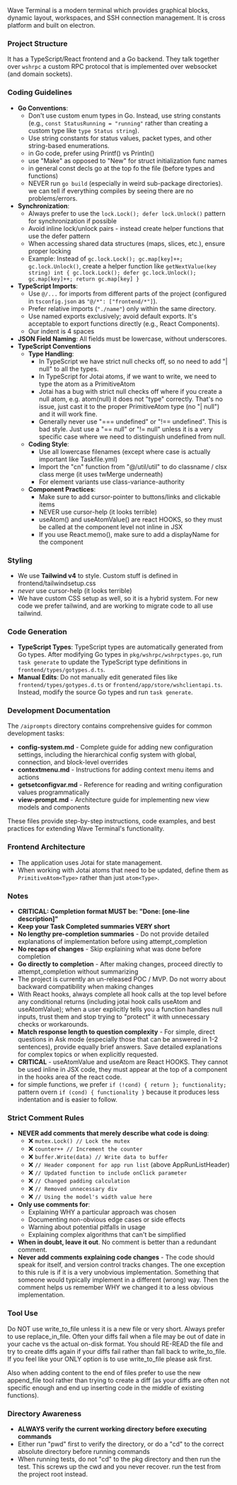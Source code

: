 Wave Terminal is a modern terminal which provides graphical blocks, dynamic layout, workspaces, and SSH connection management. It is cross platform and built on electron.

### Project Structure

It has a TypeScript/React frontend and a Go backend. They talk together over `wshrpc` a custom RPC protocol that is implemented over websocket (and domain sockets).

### Coding Guidelines

- **Go Conventions**:
  - Don't use custom enum types in Go. Instead, use string constants (e.g., `const StatusRunning = "running"` rather than creating a custom type like `type Status string`).
  - Use string constants for status values, packet types, and other string-based enumerations.
  - in Go code, prefer using Printf() vs Println()
  - use "Make" as opposed to "New" for struct initialization func names
  - in general const decls go at the top fo the file (before types and functions)
  - NEVER run `go build` (especially in weird sub-package directories). we can tell if everything compiles by seeing there are no problems/errors.
- **Synchronization**:
  - Always prefer to use the `lock.Lock(); defer lock.Unlock()` pattern for synchronization if possible
  - Avoid inline lock/unlock pairs - instead create helper functions that use the defer pattern
  - When accessing shared data structures (maps, slices, etc.), ensure proper locking
  - Example: Instead of `gc.lock.Lock(); gc.map[key]++; gc.lock.Unlock()`, create a helper function like `getNextValue(key string) int { gc.lock.Lock(); defer gc.lock.Unlock(); gc.map[key]++; return gc.map[key] }`
- **TypeScript Imports**:
  - Use `@/...` for imports from different parts of the project (configured in `tsconfig.json` as `"@/*": ["frontend/*"]`).
  - Prefer relative imports (`"./name"`) only within the same directory.
  - Use named exports exclusively; avoid default exports. It's acceptable to export functions directly (e.g., React Components).
  - Our indent is 4 spaces
- **JSON Field Naming**: All fields must be lowercase, without underscores.
- **TypeScript Conventions**
  - **Type Handling**:
    - In TypeScript we have strict null checks off, so no need to add "| null" to all the types.
    - In TypeScript for Jotai atoms, if we want to write, we need to type the atom as a PrimitiveAtom<Type>
    - Jotai has a bug with strict null checks off where if you create a null atom, e.g. atom(null) it does not "type" correctly. That's no issue, just cast it to the proper PrimitiveAtom type (no "| null") and it will work fine.
    - Generally never use "=== undefined" or "!== undefined". This is bad style. Just use a "== null" or "!= null" unless it is a very specific case where we need to distinguish undefined from null.
  - **Coding Style**:
    - Use all lowercase filenames (except where case is actually important like Taskfile.yml)
    - Import the "cn" function from "@/util/util" to do classname / clsx class merge (it uses twMerge underneath)
    - For element variants use class-variance-authority
  - **Component Practices**:
    - Make sure to add cursor-pointer to buttons/links and clickable items
    - NEVER use cursor-help (it looks terrible)
    - useAtom() and useAtomValue() are react HOOKS, so they must be called at the component level not inline in JSX
    - If you use React.memo(), make sure to add a displayName for the component

### Styling

- We use **Tailwind v4** to style. Custom stuff is defined in frontend/tailwindsetup.css
- _never_ use cursor-help (it looks terrible)
- We have custom CSS setup as well, so it is a hybrid system. For new code we prefer tailwind, and are working to migrate code to all use tailwind.

### Code Generation

- **TypeScript Types**: TypeScript types are automatically generated from Go types. After modifying Go types in `pkg/wshrpc/wshrpctypes.go`, run `task generate` to update the TypeScript type definitions in `frontend/types/gotypes.d.ts`.
- **Manual Edits**: Do not manually edit generated files like `frontend/types/gotypes.d.ts` or `frontend/app/store/wshclientapi.ts`. Instead, modify the source Go types and run `task generate`.

### Development Documentation

The `/aiprompts` directory contains comprehensive guides for common development tasks:

- **config-system.md** - Complete guide for adding new configuration settings, including the hierarchical config system with global, connection, and block-level overrides
- **contextmenu.md** - Instructions for adding context menu items and actions
- **getsetconfigvar.md** - Reference for reading and writing configuration values programmatically
- **view-prompt.md** - Architecture guide for implementing new view models and components

These files provide step-by-step instructions, code examples, and best practices for extending Wave Terminal's functionality.

### Frontend Architecture

- The application uses Jotai for state management.
- When working with Jotai atoms that need to be updated, define them as `PrimitiveAtom<Type>` rather than just `atom<Type>`.

### Notes

- **CRITICAL: Completion format MUST be: "Done: [one-line description]"**
- **Keep your Task Completed summaries VERY short**
- **No lengthy pre-completion summaries** - Do not provide detailed explanations of implementation before using attempt_completion
- **No recaps of changes** - Skip explaining what was done before completion
- **Go directly to completion** - After making changes, proceed directly to attempt_completion without summarizing
- The project is currently an un-released POC / MVP. Do not worry about backward compatibility when making changes
- With React hooks, always complete all hook calls at the top level before any conditional returns (including jotai hook calls useAtom and useAtomValue); when a user explicitly tells you a function handles null inputs, trust them and stop trying to "protect" it with unnecessary checks or workarounds.
- **Match response length to question complexity** - For simple, direct questions in Ask mode (especially those that can be answered in 1-2 sentences), provide equally brief answers. Save detailed explanations for complex topics or when explicitly requested.
- **CRITICAL** - useAtomValue and useAtom are React HOOKS. They cannot be used inline in JSX code, they must appear at the top of a component in the hooks area of the react code.
- for simple functions, we prefer `if (!cond) { return }; functionality;` pattern overn `if (cond) { functionality }` because it produces less indentation and is easier to follow.

### Strict Comment Rules

- **NEVER add comments that merely describe what code is doing**:
  - ❌ `mutex.Lock() // Lock the mutex`
  - ❌ `counter++ // Increment the counter`
  - ❌ `buffer.Write(data) // Write data to buffer`
  - ❌ `// Header component for app run list` (above AppRunListHeader)
  - ❌ `// Updated function to include onClick parameter`
  - ❌ `// Changed padding calculation`
  - ❌ `// Removed unnecessary div`
  - ❌ `// Using the model's width value here`
- **Only use comments for**:
  - Explaining WHY a particular approach was chosen
  - Documenting non-obvious edge cases or side effects
  - Warning about potential pitfalls in usage
  - Explaining complex algorithms that can't be simplified
- **When in doubt, leave it out**. No comment is better than a redundant comment.
- **Never add comments explaining code changes** - The code should speak for itself, and version control tracks changes. The one exception to this rule is if it is a very unobvious implementation. Something that someone would typically implement in a different (wrong) way. Then the comment helps us remember WHY we changed it to a less obvious implementation.

### Tool Use

Do NOT use write_to_file unless it is a new file or very short. Always prefer to use replace_in_file. Often your diffs fail when a file may be out of date in your cache vs the actual on-disk format. You should RE-READ the file and try to create diffs again if your diffs fail rather than fall back to write_to_file. If you feel like your ONLY option is to use write_to_file please ask first.

Also when adding content to the end of files prefer to use the new append_file tool rather than trying to create a diff (as your diffs are often not specific enough and end up inserting code in the middle of existing functions).

### Directory Awareness

- **ALWAYS verify the current working directory before executing commands**
- Either run "pwd" first to verify the directory, or do a "cd" to the correct absolute directory before running commands
- When running tests, do not "cd" to the pkg directory and then run the test. This screws up the cwd and you never recover. run the test from the project root instead.
